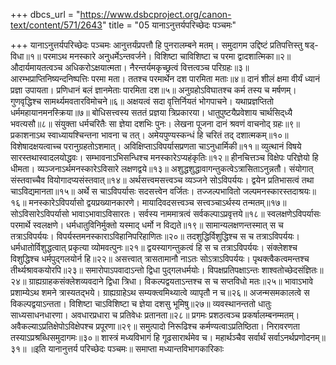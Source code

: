 +++
dbcs_url = "https://www.dsbcproject.org/canon-text/content/571/2643"
title = "05 यानाऽनुत्तर्यपरिच्छेदः पञ्चमः"

+++
यानाऽनुत्तर्यपरिच्छेदः पञ्चमः
आनुत्तर्यंप्रपत्तौ हि पुनरालम्बने मतम्।
समुदागम उद्दिष्टं प्रतिपत्तिस्तु षड्-विधा॥१॥
परमाऽथ मनस्कारे अनुधर्मेऽन्तवर्जने।
विशिष्टा चाविशिष्टा च परमा द्वादशात्मिका॥२॥
औदार्यमायतत्वञ्च अधिकरोऽक्षयात्मता।
नैरन्तर्यमकृच्छ्रत्वं वित्तत्वञ्च परिग्रहः॥३॥
आरम्भप्राप्तिनिष्यन्दनिष्पत्तिः परमा मता।
ततश्च परमार्थेन दश पारमिता मताः॥४॥
दानं शीलं क्षमा वीर्यं ध्यानं प्रज्ञा उपायता।
प्रणिधानं बलं ज्ञानमेताः पारमिता दश॥५॥
अनुग्रहोऽविघातश्च कर्म तस्य च मर्षणम्।
गुणवृद्धिश्च सामर्थ्यमवतारविमोचने॥६॥
अक्षयत्वं सदा वृत्तिर्नियतं भोगपाचने।
यथाप्रज्ञप्तितो धर्ममहायानमनस्क्रिया॥७॥
बोधिसत्त्वस्य सततं प्रज्ञया त्रिप्रकारया।
धातुपुष्टयैप्रवेशाय चार्थसिद्‍ध्यै भवत्यसौ॥८॥
संयुक्ता धर्मचरितैः सा ज्ञेया दशभिः पुनः।
लेखना पूजना दानं श्रवणं वाचनोद् ग्रहः॥९॥
प्रकाशनाऽथ स्वाध्यायश्चिन्तना भावना च तत्।
अमेयपुण्यस्कन्धं हि चरितं तद् दशात्मकम्॥१०॥
विशेषादक्षयत्वाच्च परानुग्रहतोऽशमात्।
अविक्षिप्ताऽविपर्यासप्रणता चाऽनुधार्मिकी॥११॥
व्युत्थानं विषये सारस्तथास्वादलयोद्धवः।
सम्भावनाऽभिसन्धिश्च मनस्कारेऽप्यहंकृतिः॥१२॥
हीनचित्तञ्च विक्षेपः परिज्ञेयो हि धीमता। 
व्यञ्जनाऽर्थमनस्कारेऽविसारे लक्षणद्वये॥१३॥
अशुद्धशुद्धावागन्तुकत्वेऽत्रासिताऽनुन्नतौ।
संयोगात् संस्तवाच्चैव वियोगादप्यसंस्तवात्॥१४॥
अर्थसत्त्वमसत्त्वञ्च व्यञ्जने सोऽविपर्ययः।
द्वयेन प्रतिभासत्वं तथा चाऽविद्यमानता॥१५॥
अर्थे स चाऽविपर्यासः सदसत्त्वेन वर्जितः।
तज्जल्पभावितो जल्पमनस्कारस्तदाश्रयः॥१६॥
मनस्कारेऽविपर्यासो द्वयप्रख्यानकारणे।
मायादिवदसत्त्वञ्च सत्त्वञ्चाऽर्थस्य तन्मतम्॥१७॥
सोऽविसारेऽविपर्यासो भावाऽभावाऽविसारतः।
सर्वस्य नाममात्रत्वं सर्वकल्पाऽप्रवृत्तये॥१८॥
स्वलक्षणेऽविपर्यासः परमार्थे स्वलक्षणे।
धर्मधातुविनिर्मुक्तो यस्माद् धर्मो न विद्यते॥१९॥
सामान्यलक्षणन्तस्मात् स च तत्राऽविपर्ययः।
विपर्यस्तमनस्काराऽविहानिपरिहाणितः॥२०॥
तदशुद्धिर्विशुद्धिश्च स च तत्राऽविपर्ययः।
धर्मधातोर्विशुद्धत्वात् प्रकृत्या व्योमवत्पुनः॥२१॥
द्वयस्यागन्तुकत्वं हि स च तत्राऽविपर्ययः।
संक्लेशश्च विशुद्धिश्च धर्मपुद्‍गलयोर्न हि॥२२॥
असत्त्वात् त्रासतामानौ नाऽतः सोऽत्राऽविपर्ययः।
पृथक्त्वैकत्वमन्तश्च तीर्थ्यश्रावकयोरपि॥२३॥
समारोपाऽपवादाऽन्तो द्विधा पुद्‍गलधर्मयोः।
विपक्षप्रतिपक्षाऽन्तः शाश्वतोच्छेदसंज्ञितः॥२४॥
ग्राह्यग्राहकसंक्लेशव्यवदाने द्विधा त्रिधा।
विकल्पद्वयताऽन्तश्च स च सप्तविधो मतः॥२५॥
भावाऽभावे प्रशाम्येऽथ शमने त्रास्यतद्भये।
ग्राह्यग्राहेऽथ सम्यक्त्वमिथ्यात्वे व्यापृतौ न च॥२६॥
अजन्मसमकालत्वे स विकल्पद्वयाऽन्तता।
विशिष्टा चाऽविशिष्टा च ज्ञेया दशसु भूमिषु॥२७॥
व्यवस्थानन्ततो धातुः साध्यसाधनधारणा।
अवधारप्रधारा च प्रतिवेधः प्रतानता॥२८॥
प्रगमः प्रशठत्वञ्च प्रकर्षालम्बनम्मतम्।
अवैकल्याऽप्रतिक्षेपोऽविक्षेपश्च प्रपूरणा॥२९॥
समुत्पादो निरूढिश्च कर्मण्यत्वाऽप्रतिष्ठिता।
निरावरणता तस्याऽप्रश्रब्धिसमुदागमः॥३०॥
शास्त्रं मध्यविभागं हि गूढसारार्थमेव च।
महार्थञ्चैव सर्वार्थं सर्वाऽनर्थप्रणोदनम्॥३१॥
॥इति यानानुत्तर्य परिच्छेदः पञ्चमः॥
समाप्ता मध्यान्तविभागकारिकाः
